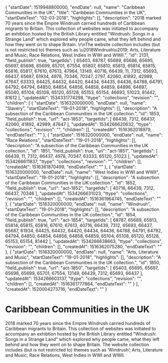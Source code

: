 {
  "startDate": 1519948800000, 
  "endDate": null, 
  "name": "Caribbean Communities in the UK", 
  "title": "Caribbean Communities in the UK", 
  "startDateText": "02-03-2018", 
  "highlights": [], 
  "description": "2018 marked 70 years since the Empire Windrush carried hundreds of Caribbean migrants to Britain. This collection of websites was initiated to accompany an exhibtion hosted by the British Library entitled \"Windrush: Songs in a Strange Land\" which explored why people came, what they left behind and how they went on to shape Britain. \r\nThe website collection includes (but is not restricted to) themes such as \u2018Windrush\u2019; Arts, Literature and Music; Race Relations, West Indies in WWI and WWII.", 
  "id": 2131, 
  "field_publish": true, 
  "targetIds": [
    65403, 
    68787, 
    65689, 
    65686, 
    65695, 
    65697, 
    65698, 
    65699, 
    65701, 
    67554, 
    65807, 
    65810, 
    65813, 
    65814, 
    65815, 
    65816, 
    65817, 
    67610, 
    67613, 
    47964, 
    13149, 
    40716, 
    66439, 
    11, 
    7312, 
    65693, 
    66437, 
    65687, 
    61934, 
    4978, 
    70346, 
    70347, 
    2797, 
    42060, 
    41892, 
    42989, 
    47647, 
    63333, 
    64425, 
    64432, 
    64420, 
    64434, 
    64435, 
    64436, 
    64788, 
    64791, 
    64792, 
    64794, 
    64850, 
    64854, 
    64856, 
    64858, 
    64859, 
    64896, 
    64897, 
    65040, 
    65104, 
    65108, 
    65120, 
    65128, 
    65153, 
    65154, 
    46693, 
    51023, 
    81442, 
    81612
  ], 
  "updatedAt": 1534331774298, 
  "ttype": "collections", 
  "revision": "", 
  "children": [
    {
      "startDate": 1516320000000, 
      "endDate": null, 
      "name": "Slavery", 
      "startDateText": "19-01-2018", 
      "highlights": [], 
      "description": "A subsection of the Caribbean Communities in the UK collection.", 
      "id": 1853, 
      "field_publish": true, 
      "url": "act-1853", 
      "targetIds": [
        66439, 
        7312, 
        66437, 
        42060, 
        41892, 
        42989, 
        47647
      ], 
      "updatedAt": 1534266620632, 
      "ttype": "collections", 
      "revision": "", 
      "children": [], 
      "createdAt": 1516362018979, 
      "endDateText": ""
    }, 
    {
      "startDate": 1516320000000, 
      "endDate": null, 
      "name": "Race Relations", 
      "startDateText": "19-01-2018", 
      "highlights": [], 
      "description": "A subsection of the Caribbean Communities in the UK collection.", 
      "id": 1851, 
      "field_publish": true, 
      "url": "act-1851", 
      "targetIds": [
        66439, 
        11, 
        7312, 
        66437, 
        4978, 
        70347, 
        63333, 
        65120, 
        51023
      ], 
      "updatedAt": 1534266611837, 
      "ttype": "collections", 
      "revision": "", 
      "children": [], 
      "createdAt": 1516361870499, 
      "endDateText": ""
    }, 
    {
      "startDate": 1516320000000, 
      "endDate": null, 
      "name": "West Indies in WWI and WWII", 
      "startDateText": "19-01-2018", 
      "highlights": [], 
      "description": "A subsection of the Caribbean Communities in the UK collection.", 
      "id": 1852, 
      "field_publish": true, 
      "url": "act-1852", 
      "targetIds": [
        40716, 
        66439, 
        7312, 
        66437, 
        70346
      ], 
      "updatedAt": 1534266631023, 
      "ttype": "collections", 
      "revision": "", 
      "children": [], 
      "createdAt": 1516361964745, 
      "endDateText": ""
    }, 
    {
      "startDate": 1516320000000, 
      "endDate": null, 
      "name": "Windrush", 
      "startDateText": "19-01-2018", 
      "highlights": [], 
      "description": "A subsection of the Caribbean Communities in the UK collection.", 
      "id": 1854, 
      "field_publish": true, 
      "url": "act-1854", 
      "targetIds": [
        68787, 
        65689, 
        65813, 
        65814, 
        65815, 
        65816, 
        67610, 
        67613, 
        40716, 
        66439, 
        7312, 
        65693, 
        66437, 
        65687, 
        61934, 
        64425, 
        64432, 
        64420, 
        64434, 
        64436, 
        64788, 
        64791, 
        64792, 
        64794, 
        64850, 
        64854, 
        64856, 
        64858, 
        64859, 
        65104, 
        65108, 
        65120, 
        65128, 
        65153, 
        65154, 
        81442
      ], 
      "updatedAt": 1534266638663, 
      "ttype": "collections", 
      "revision": "", 
      "children": [], 
      "createdAt": 1516362075280, 
      "endDateText": ""
    }, 
    {
      "startDate": 1516320000000, 
      "endDate": null, 
      "name": "Arts, Literature and Music", 
      "startDateText": "19-01-2018", 
      "highlights": [], 
      "description": "A subsection of the Caribbean Communities in the UK collection.", 
      "id": 1850, 
      "field_publish": true, 
      "url": "act-1850", 
      "targetIds": [
        65403, 
        65695, 
        65697, 
        65698, 
        65699, 
        65701, 
        67554, 
        13149, 
        66439, 
        7312, 
        65693, 
        66437
      ], 
      "updatedAt": 1534266603137, 
      "ttype": "collections", 
      "revision": "", 
      "children": [], 
      "createdAt": 1516361777864, 
      "endDateText": ""
    }
  ], 
  "createdAt": 1520004273716, 
  "endDateText": ""
}

# Caribbean Communities in the UK

2018 marked 70 years since the Empire Windrush carried hundreds of Caribbean migrants to Britain. This collection of websites was initiated to accompany an exhibtion hosted by the British Library entitled "Windrush: Songs in a Strange Land" which explored why people came, what they left behind and how they went on to shape Britain. 
The website collection includes (but is not restricted to) themes such as ‘Windrush’; Arts, Literature and Music; Race Relations, West Indies in WWI and WWII.